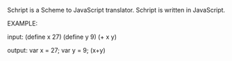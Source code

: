 Schript is a Scheme to JavaScript translator. Schript is written in JavaScript.


EXAMPLE:

input: 
     (define x 27) (define y 9) (+ x y)

output:
     var x = 27;
     var y = 9;
     (x+y)



